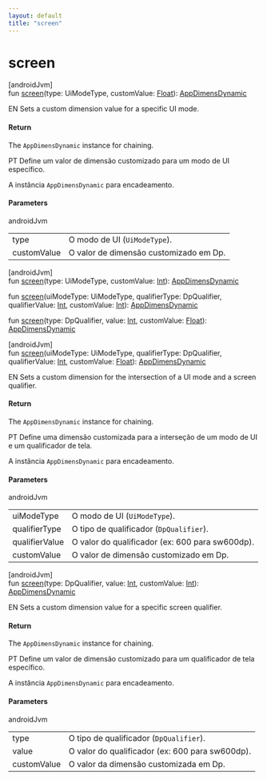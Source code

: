 ```yaml
---
layout: default
title: "screen"
---
```


# screen

[androidJvm]\
fun [screen](screen.md)(type: UiModeType, customValue: [Float](https://kotlinlang.org/api/core/kotlin-stdlib/kotlin/-float/index.html)): [AppDimensDynamic](index.md)

EN Sets a custom dimension value for a specific UI mode.

#### Return

The `AppDimensDynamic` instance for chaining.

PT Define um valor de dimensão customizado para um modo de UI específico.

A instância `AppDimensDynamic` para encadeamento.

#### Parameters

androidJvm

| | |
|---|---|
| type | O modo de UI (`UiModeType`). |
| customValue | O valor de dimensão customizado em Dp. |

[androidJvm]\
fun [screen](screen.md)(type: UiModeType, customValue: [Int](https://kotlinlang.org/api/core/kotlin-stdlib/kotlin/-int/index.html)): [AppDimensDynamic](index.md)

fun [screen](screen.md)(uiModeType: UiModeType, qualifierType: DpQualifier, qualifierValue: [Int](https://kotlinlang.org/api/core/kotlin-stdlib/kotlin/-int/index.html), customValue: [Int](https://kotlinlang.org/api/core/kotlin-stdlib/kotlin/-int/index.html)): [AppDimensDynamic](index.md)

fun [screen](screen.md)(type: DpQualifier, value: [Int](https://kotlinlang.org/api/core/kotlin-stdlib/kotlin/-int/index.html), customValue: [Float](https://kotlinlang.org/api/core/kotlin-stdlib/kotlin/-float/index.html)): [AppDimensDynamic](index.md)

[androidJvm]\
fun [screen](screen.md)(uiModeType: UiModeType, qualifierType: DpQualifier, qualifierValue: [Int](https://kotlinlang.org/api/core/kotlin-stdlib/kotlin/-int/index.html), customValue: [Float](https://kotlinlang.org/api/core/kotlin-stdlib/kotlin/-float/index.html)): [AppDimensDynamic](index.md)

EN Sets a custom dimension for the intersection of a UI mode and a screen qualifier.

#### Return

The `AppDimensDynamic` instance for chaining.

PT Define uma dimensão customizada para a interseção de um modo de UI e um qualificador de tela.

A instância `AppDimensDynamic` para encadeamento.

#### Parameters

androidJvm

| | |
|---|---|
| uiModeType | O modo de UI (`UiModeType`). |
| qualifierType | O tipo de qualificador (`DpQualifier`). |
| qualifierValue | O valor do qualificador (ex: 600 para sw600dp). |
| customValue | O valor de dimensão customizado em Dp. |

[androidJvm]\
fun [screen](screen.md)(type: DpQualifier, value: [Int](https://kotlinlang.org/api/core/kotlin-stdlib/kotlin/-int/index.html), customValue: [Int](https://kotlinlang.org/api/core/kotlin-stdlib/kotlin/-int/index.html)): [AppDimensDynamic](index.md)

EN Sets a custom dimension value for a specific screen qualifier.

#### Return

The `AppDimensDynamic` instance for chaining.

PT Define um valor de dimensão customizado para um qualificador de tela específico.

A instância `AppDimensDynamic` para encadeamento.

#### Parameters

androidJvm

| | |
|---|---|
| type | O tipo de qualificador (`DpQualifier`). |
| value | O valor do qualificador (ex: 600 para sw600dp). |
| customValue | O valor da dimensão customizada em Dp. |